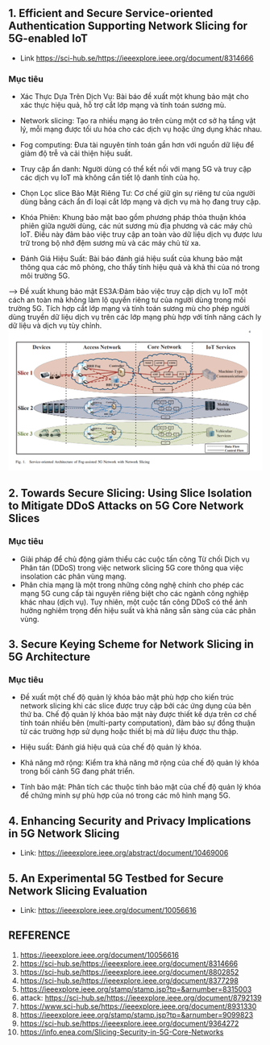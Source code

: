 #

## 1. Efficient and Secure Service-oriented Authentication Supporting Network Slicing for 5G-enabled IoT

- Link https://sci-hub.se/https://ieeexplore.ieee.org/document/8314666

### Mục tiêu

- Xác Thực Dựa Trên Dịch Vụ: Bài báo đề xuất một khung bảo mật cho xác thực hiệu quả, hỗ trợ cắt lớp mạng và tính toán sương mù.
- Network slicing: Tạo ra nhiều mạng ảo trên cùng một cơ sở hạ tầng vật lý, mỗi mạng được tối ưu hóa cho các dịch vụ hoặc ứng dụng khác nhau.
- Fog computing: Đưa tài nguyên tính toán gần hơn với nguồn dữ liệu để giảm độ trễ và cải thiện hiệu suất.
- Truy cập ẩn danh: Người dùng có thể kết nối với mạng 5G và truy cập các dịch vụ IoT mà không cần tiết lộ danh tính của họ.
- Chọn Lọc slice Bảo Mật Riêng Tư: Cơ chế giữ gìn sự riêng tư của người dùng bằng cách ẩn đi loại cắt lớp mạng và dịch vụ mà họ đang truy cập.
- Khóa Phiên: Khung bảo mật bao gồm phương pháp thỏa thuận khóa phiên giữa người dùng, các nút sương mù địa phương và các máy chủ IoT. Điều này đảm bảo việc truy cập an toàn vào dữ liệu dịch vụ được lưu trữ trong bộ nhớ đệm sương mù và các máy chủ từ xa.

- Đánh Giá Hiệu Suất: Bài báo đánh giá hiệu suất của khung bảo mật thông qua các mô phỏng, cho thấy tính hiệu quả và khả thi của nó trong môi trường 5G.

--> Đề xuất khung bảo mật ES3A:Đảm bảo việc truy cập dịch vụ IoT một cách an toàn mà không làm lộ quyền riêng tư của người dùng trong môi trường 5G. Tích hợp cắt lớp mạng và tính toán sương mù cho phép người dùng truyền dữ liệu dịch vụ trên các lớp mạng phù hợp với tính năng cách ly dữ liệu và dịch vụ tùy chỉnh.
![alt text](image-4.png)

## 2. Towards Secure Slicing: Using Slice Isolation to Mitigate DDoS Attacks on 5G Core Network Slices

### Mục tiêu

- Giải pháp để chủ động giảm thiểu các cuộc tấn công Từ chối Dịch vụ Phân tán (DDoS) trong việc network slicing 5G core thông qua việc insolation các phân vùng mạng.
- Phân chia mạng là một trong những công nghệ chính cho phép các mạng 5G cung cấp tài nguyên riêng biệt cho các ngành công nghiệp khác nhau (dịch vụ). Tuy nhiên, một cuộc tấn công DDoS có thể ảnh hưởng nghiêm trọng đến hiệu suất và khả năng sẵn sàng của các phân vùng.

## 3. Secure Keying Scheme for Network Slicing in 5G Architecture

### Mục tiêu

- Đề xuất một chế độ quản lý khóa bảo mật phù hợp cho kiến trúc network slicing khi các slice được truy cập bởi các ứng dụng của bên thứ ba. Chế độ quản lý khóa bảo mật này được thiết kế dựa trên cơ chế tính toán nhiều bên (multi-party computation), đảm bảo sự đồng thuận từ các trường hợp sử dụng hoặc thiết bị mà dữ liệu được thu thập.

- Hiệu suất: Đánh giá hiệu quả của chế độ quản lý khóa.
- Khả năng mở rộng: Kiểm tra khả năng mở rộng của chế độ quản lý khóa trong bối cảnh 5G đang phát triển.
- Tính bảo mật: Phân tích các thuộc tính bảo mật của chế độ quản lý khóa để chứng minh sự phù hợp của nó trong các mô hình mạng 5G.

## 4. Enhancing Security and Privacy Implications in 5G Network Slicing

- Link: https://ieeexplore.ieee.org/abstract/document/10469006

## 5. An Experimental 5G Testbed for Secure Network Slicing Evaluation

- Link: https://ieeexplore.ieee.org/document/10056616

## REFERENCE

1. https://ieeexplore.ieee.org/document/10056616
2. https://sci-hub.se/https://ieeexplore.ieee.org/document/8314666
3. https://sci-hub.se/https://ieeexplore.ieee.org/document/8802852
4. https://sci-hub.se/https://ieeexplore.ieee.org/document/8377298
5. https://ieeexplore.ieee.org/stamp/stamp.jsp?tp=&arnumber=8315003
6. attack: https://sci-hub.se/https://ieeexplore.ieee.org/document/8792139
7. https://www.sci-hub.se/https://ieeexplore.ieee.org/document/8931330
8. https://ieeexplore.ieee.org/stamp/stamp.jsp?tp=&arnumber=9099823
9. https://sci-hub.se/https://ieeexplore.ieee.org/document/9364272
10. https://info.enea.com/Slicing-Security-in-5G-Core-Networks
